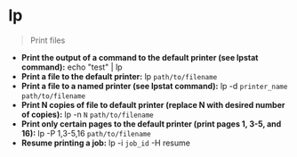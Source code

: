 # lp
> Print files
- **Print the output of a command to the default printer (see lpstat command):**
echo "test" | lp
- **Print a file to the default printer:**
lp `path/to/filename`
- **Print a file to a named printer (see lpstat command):**
lp -d `printer_name` `path/to/filename`
- **Print N copies of file to default printer (replace N with desired number of copies):**
lp -n `N` `path/to/filename`
- **Print only certain pages to the default printer (print pages 1, 3-5, and 16):**
lp -P 1,3-5,16 `path/to/filename`
- **Resume printing a job:**
lp -i `job_id` -H resume
